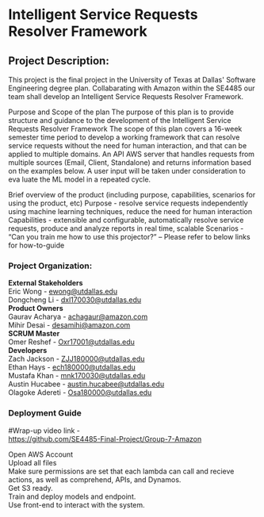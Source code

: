 # Intelligent Service Requests Resolver Framework

## Project Description:

This project is the final project in the University of Texas at Dallas' Software Engineering degree plan. Collabarating with Amazon within the SE4485 our team shall develop an Intelligent Service Requests Resolver Framework.

Purpose and Scope of the plan
The purpose of this plan is to provide structure and guidance to the development of the Intelligent Service Requests Resolver Framework
The scope of this plan covers a 16-week semester time period to develop a working framework that can resolve service requests without the need for human interaction, and that can be applied to multiple domains.
An API AWS server that handles requests from multiple sources (Email, Client, Standalone) and returns information based on the examples below. A user input will be taken under consideration to eva	luate the ML model in a repeated cycle.

Brief overview of the product (including purpose, capabilities, scenarios for using the product, etc)
Purpose - resolve service requests independently using machine learning techniques, reduce the need for human interaction
Capabilities - extensible and configurable, automatically resolve service requests, produce and analyze reports in real time, scalable
Scenarios - “Can you train me how to use this projector?” – Please refer to below links for how-to-guide

### Project Organization:

<b>External Stakeholders </b>  
Eric Wong - ewong@utdallas.edu  
Dongcheng Li - dxl170030@utdallas.edu  
<b>Product Owners</b>   
Gaurav Acharya - achagaur@amazon.com  
Mihir Desai - desamihi@amazon.com  
<b>SCRUM Master</b>  
Omer Reshef - Oxr17001@utdallas.edu  
<b>Developers</b>  
Zach Jackson - ZJJ180000@utdallas.edu  
Ethan Hays - ech180000@utdallas.edu  
Mustafa Khan - mnk170030@utdallas.edu  
Austin Hucabee - austin.hucabee@utdallas.edu  
Olagoke Adereti - Osa180000@utdallas.edu  

### Deployment Guide  

#Wrap-up video link -   
https://github.com/SE4485-Final-Project/Group-7-Amazon

Open AWS Account  
Upload all files  
Make sure permissions are set that each lambda can call and recieve actions, as well as comprehend, APIs, and Dynamos.  
Get S3 ready.  
Train and deploy models and endpoint.  
Use front-end to interact with the system.

